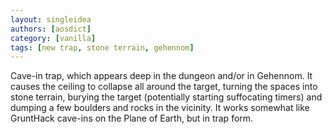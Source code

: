 ```yaml
---
layout: singleidea
authors: [aosdict]
category: [vanilla]
tags: [new trap, stone terrain, gehennom]
---
```

Cave-in trap, which appears deep in the dungeon and/or in Gehennom. It causes
the ceiling to collapse all around the target, turning the spaces into stone
terrain, burying the target (potentially starting suffocating timers) and
dumping a few boulders and rocks in the vicinity. It works somewhat like
GruntHack cave-ins on the Plane of Earth, but in trap form.
